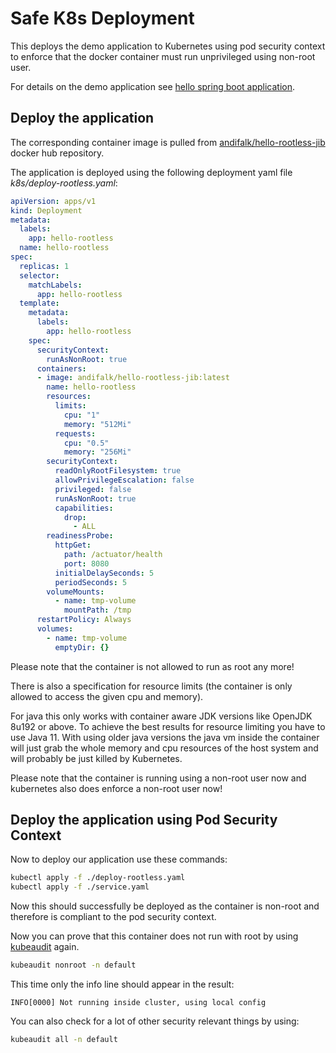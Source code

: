 # Safe K8s Deployment

This deploys the demo application to Kubernetes using pod security context
to enforce that the docker container must run unprivileged using non-root user.

For details on the demo application see [hello spring boot application](../step1-hello-spring-boot).
  
## Deploy the application

The corresponding container image is pulled 
from [andifalk/hello-rootless-jib](https://cloud.docker.com/repository/registry-1.docker.io/andifalk/hello-rootless-jib) docker hub repository.

The application is deployed using the following deployment yaml file _k8s/deploy-rootless.yaml_:

```yaml
apiVersion: apps/v1
kind: Deployment
metadata:
  labels:
    app: hello-rootless
  name: hello-rootless
spec:
  replicas: 1
  selector:
    matchLabels:
      app: hello-rootless
  template:
    metadata:
      labels:
        app: hello-rootless
    spec:
      securityContext:
        runAsNonRoot: true
      containers:
      - image: andifalk/hello-rootless-jib:latest
        name: hello-rootless
        resources:
          limits:
            cpu: "1"
            memory: "512Mi"
          requests:
            cpu: "0.5"
            memory: "256Mi"
        securityContext:
          readOnlyRootFilesystem: true
          allowPrivilegeEscalation: false
          privileged: false
          runAsNonRoot: true
          capabilities:
            drop:
              - ALL
        readinessProbe:
          httpGet:
            path: /actuator/health
            port: 8080
          initialDelaySeconds: 5
          periodSeconds: 5
        volumeMounts:
          - name: tmp-volume
            mountPath: /tmp
      restartPolicy: Always
      volumes:
        - name: tmp-volume
          emptyDir: {}
```

Please note that the container is not allowed to run as root any more!

There is also a specification for resource limits 
(the container is only allowed to access the given cpu and memory).

For java this only works with container aware JDK versions like OpenJDK 8u192 or above.
To achieve the best results for resource limiting you have to use Java 11. 
With using older java versions the java vm inside the container will just grab the whole memory and
cpu resources of the host system and will probably be just killed by Kubernetes. 

Please note that the container is running using a non-root user now and kubernetes
also does enforce a non-root user now!

## Deploy the application using Pod Security Context

Now to deploy our application use these commands:

```bash
kubectl apply -f ./deploy-rootless.yaml
kubectl apply -f ./service.yaml
```

Now this should successfully be deployed as the container is non-root and therefore is compliant to the pod security context.

Now you can prove that this container does not run with root by using [kubeaudit](https://github.com/Shopify/kubeaudit) again.

```bash
kubeaudit nonroot -n default
```

This time only the info line should appear in the result:
```
INFO[0000] Not running inside cluster, using local config 
```

You can also check for a lot of other security relevant things by using:

```bash
kubeaudit all -n default
```
